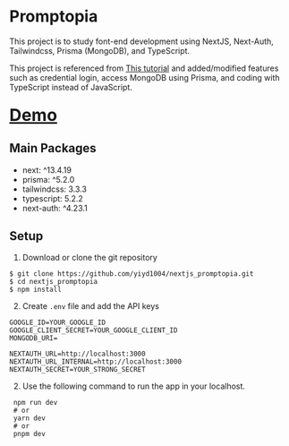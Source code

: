 # Promptopia

This project is to study font-end development using NextJS, Next-Auth, Tailwindcss, Prisma (MongoDB), and TypeScript.

This project is referenced from <a href="https://www.youtube.com/watch?v=wm5gMKuwSYk&ab_channel=JavaScriptMastery">This tutorial</a> and 
added/modified features such as credential login, access MongoDB using Prisma, and coding with TypeScript instead of JavaScript. 

### <a href="https://nextjs-promptopia.onrender.com/" target="_blank" style="font-size: 30px;">Demo</a>

## Main Packages
- next: ^13.4.19
- prisma: ^5.2.0
- tailwindcss: 3.3.3
- typescript: 5.2.2
- next-auth: ^4.23.1

## Setup

1. Download or clone the git repository
```shell
$ git clone https://github.com/yiyd1004/nextjs_promptopia.git
$ cd nextjs_promptopia
$ npm install
```
2. Create `.env` file and add the API keys
```env
GOOGLE_ID=YOUR_GOOGLE_ID
GOOGLE_CLIENT_SECRET=YOUR_GOOGLE_CLIENT_ID
MONGODB_URI=

NEXTAUTH_URL=http://localhost:3000
NEXTAUTH_URL_INTERNAL=http://localhost:3000
NEXTAUTH_SECRET=YOUR_STRONG_SECRET
```
2. Use the following command to run the app in your localhost.
 ```shell
  npm run dev
  # or
  yarn dev
  # or
  pnpm dev
```
